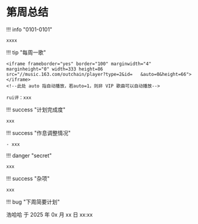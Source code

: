 # 第周总结

!!! info "0101-0101"

    xxxx
    
!!! tip "每周一歌"

    <iframe frameborder="yes" border="100" marginwidth="4" marginheight="0" width=333 height=86 src="//music.163.com/outchain/player?type=2&id=   &auto=0&height=66"></iframe>
    <!--此处 auto 指自动播放，若auto=1，则非 VIP 歌曲可以自动播放-->

    rui评：xxx

!!! success "计划完成度"

    xxx
    
!!! success "作息调整情况"

    - xxx

!!! danger "secret"

    xxx

!!! success "杂项"

    xxx

!!! bug "下周简要计划"



浩哈哈 于 2025 年 0x 月 xx 日 xx:xx